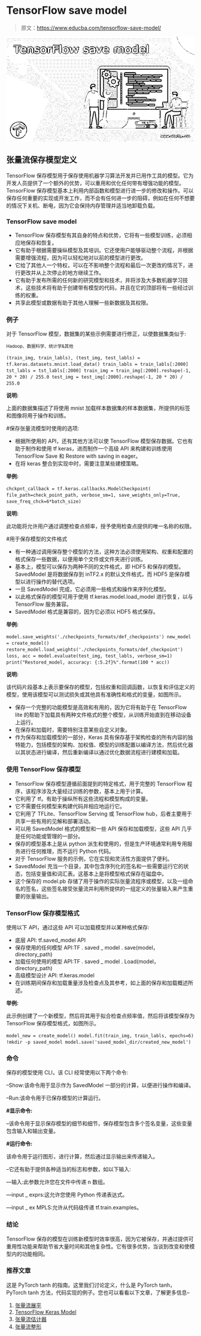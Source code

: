 # TensorFlow save model

> 原文：<https://www.educba.com/tensorflow-save-model/>

![TensorFlow save model](img/e040ca17ee137398117fa6f9201f5f2f.png)



## 张量流保存模型定义

TensorFlow 保存模型用于保存使用机器学习算法开发并已用作工具的模型。它为开发人员提供了一个额外的优势，可以重用和优化任何带有增强功能的模型。TensorFlow 保存模型基本上利用内部函数和模型进行进一步的修改和操作。可以保存任何重要的实现或开发工作，而不会有任何进一步的阻碍，例如在任何不想要的情况下关机、断电，因为它会保持内存管理并适当地卸载负载。

### TensorFlow save model

*   TensorFlow 保存模型有其自身的特点和优势，它将有一些模型训练，必须相应地保存和恢复。
*   它有助于根据需要操纵模型及其培训。它还使用户能够驱动整个流程，并根据需要增强流程，因为可以轻松地对以前的模型进行更改。
*   它给了其他人一个特权，可以在不影响整个流程和最后一次更改的情况下，进行更改并从上次停止的地方继续工作。
*   它有助于发布所需的任何新的研究模型和技术，并将涉及大多数机器学习技术，这些技术将有助于创建带有模型的代码，并且在它的顶部将有一些经过训练的权重。
*   共享此模型或数据有助于其他人理解一些新数据及其权限。

### 例子

对于 TensorFlow 模型，数据集的某些示例需要进行修正，以使数据集类似于:

<small>Hadoop、数据科学、统计学&其他</small>

`(train_img, train_labls), (test_img, test_labls) = tf.keras.datasets.mnist.load_data()
train_labls = train_labls[:2000] tst_labls = tst_labls[:2000] train_img = train_img[:2000].reshape(-1, 20 * 20) / 255.0
test_img = test_img[:2000].reshape(-1, 20 * 20) / 255.0`

**说明:**

上面的数据集描述了将使用 mnist 加载样本数据集的样本数据集，所提供的标签和图像将用于操作和训练。

#保存张量流模型时使用的选项:

*   根据所使用的 API，还有其他方法可以使 TensorFlow 模型保存数据。它也有助于制作和使用 tf keras，进而制作一个高级 API 来构建和训练使用 TensorFlow Save 和 Restore with saving in eager。
*   在将 keras 整合到实现中时，需要注意某些建模策略。

**举例:**

`chckpnt_callback = tf.keras.callbacks.ModelCheckpoint(
file_path=check_point_path,
verbose_sm=1,
save_weights_only=True,
save_freq_chck=6*batch_size)`

**说明:**

此功能将允许用户通过调整检查点频率，授予使用检查点提供的唯一名称的权限。

#用于保存模型的文件格式

*   有一种通过调用保存整个模型的方法，这种方法必须使用架构、权重和配置的格式保存一些数据，以便用单个文件或文件夹进行训练。
*   基本上，模型可以保存为两种不同的文件格式，即 HDF5 和保存的模型。SavedModel 是将数据保存到 inTF2.x 的默认文件格式，而 HDF5 是保存模型以进行操作的替代选项。
*   一旦 SavedModel 完成，它必须用一些格式和操作来序列化模型。
*   以此格式保存的模型可用于使用 tf.keras.model.load_model 进行恢复，以与 TensorFlow 服务兼容。
*   SavedModel 格式是兼容的，因为它必须以 HDF5 格式保存。

**举例:**

`model.save_weights('./checkpoints_formats/def_checkpoints')
new_model = create_model()
restore_model.load_weights('./checkpoints_formats/def_checkpoint')
loss, acc = model.evaluate(test_img, test_labls, verbose_sm=1)
print("Restored_model, accuracy: {:5.2f}%".format(100 * acc))`

**说明:**

该代码片段基本上表示要保存的模型，包括权重和回调函数，以恢复和评估定义的模型，使用该模型可以测试损失或其他具有准确性和格式的变量，如图所示。

*   保存一个完整的功能模型是高效和有用的，因为它将有助于在 TensorFlow lite 的帮助下加载具有两种文件格式的整个模型，从训练开始直到在移动设备上运行。
*   在保存和加载时，需要特别注意某些自定义对象。
*   作为保存和加载模型的一部分，Keras 具有保存基于架构检查的所有内容的独特能力，包括模型的架构、加权值、模型的训练配置以编译方法，然后优化器以其状态进行编译，然后重新编译以通过优化数据流程进行建模和加载。

### 使用 TensorFlow 保存模型

*   TensorFlow 保存模型遵循前面提到的特定格式，用于完整的 TensorFlow 程序，该程序涉及大量经过训练的参数，基本上用于计算。
*   它利用了 tf。有助于操纵所有这些流程和模型构成的变量。
*   它不需要任何模型来构建代码并相应地运行它。
*   它利用了 TFLite、TensorFlow Serving 或 TensorFlow hub，后者主要用于共享一些有用的见解和部署活动。
*   可以用 SavedModel 格式的模型和一些 API 保存和加载模型，这些 API 几乎是任何功能或管理的一部分。
*   保存的模型基本上是从 python 派生和使用的，但是生产环境通常利用专用服务进行任何推理，而不运行 Python 代码。
*   对于 TensorFlow 服务的示例，它在实现和灵活性方面提供了便利。
*   SavedModel 充当一个目录，其中包含序列化的签名和一些需要运行它的状态，包括变量值和词汇表。这基本上是将模型格式保存在磁盘中。
*   这个保存的 model.pb 存储了用于操作的实际张量流程序或模型，以及一组命名的签名，这些签名接受张量流并利用所提供的一组定义的张量输入来产生重要的张量输出。

### TensorFlow 保存模型格式

使用以下 API，通过这些 API 可以加载模型并以某种格式保存:

*   底层 API: tf.saved_model API
*   保存使用的任何模型 API:TF . saved _ model . save(model，directory_path)
*   加载任何使用的模型 API:TF . saved _ model . Load(model，directory_path)
*   高级模型设计 API: tf.keras.model
*   在训练期间保存和加载重量涉及检查点及其参考，如上面的保存和加载概述所述。

**举例:**

此示例创建了一个新模型，然后将其用于拟合检查点频率值，然后将该模型保存为 TensorFlow 保存模型格式，如图所示。

`model_new = create_model()
model.fit(train_img, train_labls, epochs=6)
!mkdir -p saved_model
model.save('saved_model_dir/created_new_model')`

### 命令

保存的模型使用 CLI，该 CLI 经常使用以下两个命令:

–Show:该命令用于显示作为 SavedModel 一部分的计算，以便进行操作和编译。

–Run:该命令用于已保存模型的计算运行。

**#显示命令:**

–该命令用于显示保存模型的细节和细节，保存模型包含多个签名变量，这些变量包含输入和输出变量。

**#运行命令:**

该命令用于运行图形，进行计算，然后通过显示输出来传递输入。

–它还有助于提供各种适当的标志和参数，如以下输入:

––输入:此参数允许您在文件中传递 n 数组。

––input _ exprs:这允许您使用 Python 传递表达式。

––input _ ex MPLS:允许从代码级传递 tf.train.examples。

### 结论

TensorFlow 保存的模型在训练新模型时效率很高，因为它被保存，并通过提供可重用性功能来帮助节省大量时间和其他复杂性。它有很多优势，当谈到改变和使模型内的功能相同。

### 推荐文章

这是 PyTorch tanh 的指南。这里我们讨论定义，什么是 PyTorch tanh，PyTorch tanh 方法，代码实现的例子。您也可以看看以下文章，了解更多信息–

1.  [张量流展平](https://www.educba.com/tensorflow-flatten/)
2.  [TensorFlow Keras Model](https://www.educba.com/tensorflow-keras-model/)
3.  [张量流估计器](https://www.educba.com/tensorflow-estimator/)
4.  [张量流整形](https://www.educba.com/tensorflow-reshape/)





